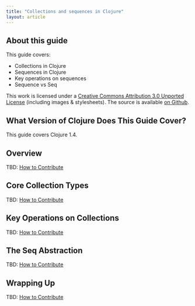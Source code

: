 ```yaml
---
title: "Collections and sequences in Clojure"
layout: article
---
```


## About this guide

This guide covers:

 * Collections in Clojure
 * Sequences in Clojure
 * Key operations on sequences
 * Sequence vs Seq

This work is licensed under a <a rel="license" href="http://creativecommons.org/licenses/by/3.0/">Creative Commons Attribution 3.0 Unported License</a>
(including images & stylesheets). The source is available [on Github](https://github.com/clojuredocs/cds).

## What Version of Clojure Does This Guide Cover?

This guide covers Clojure 1.4.


## Overview

TBD: [How to Contribute](https://github.com/clojuredocs/cds#how-to-contribute)


## Core Collection Types

TBD: [How to Contribute](https://github.com/clojuredocs/cds#how-to-contribute)


## Key Operations on Collections

TBD: [How to Contribute](https://github.com/clojuredocs/cds#how-to-contribute)


## The Seq Abstraction

TBD: [How to Contribute](https://github.com/clojuredocs/cds#how-to-contribute)


## Wrapping Up

TBD: [How to Contribute](https://github.com/clojuredocs/cds#how-to-contribute)
